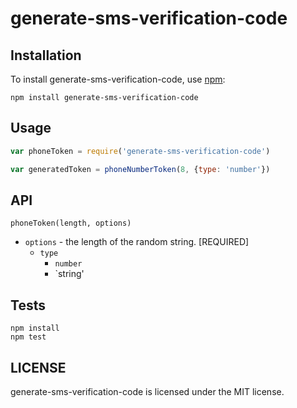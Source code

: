 # generate-sms-verification-code

## Installation

To install generate-sms-verification-code, use [npm](http://github.com/npm/npm):

```
npm install generate-sms-verification-code
```

## Usage

```javascript
var phoneToken = require('generate-sms-verification-code')

var generatedToken = phoneNumberToken(8, {type: 'number'})
```

## API

`phoneToken(length, options)`
  - `options` - the length of the random string. [REQUIRED]
    - `type`
      - `number`
      - `string'

## Tests

```
npm install
npm test
```

## LICENSE

generate-sms-verification-code is licensed under the MIT license.

